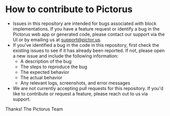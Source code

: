 # How to contribute to Pictorus

- Issues in this repository are intended for bugs associated with block implementations. If you have a feature request or identify a bug in the Pictorus web app or generated code, please contact our support via the UI or by emailing us at support@pictor.us.
- If you've identified a bug in the code in this repository, first check the existing issues to see if it has already been reported. If not, please open a new issue and include the following information:
  - A description of the bug
  - The steps to reproduce the bug
  - The expected behavior
  - The actual behavior
  - Any relevant logs, screenshots, and error messages
- We are not currently accepting pull requests for this repository. If you'd like to contribute or request a feature, please reach out to us via support.

Thanks!
The Pictorus Team
